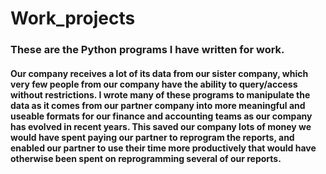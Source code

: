 # Work_projects
### These are the Python programs I have written for work.
#### Our company receives a lot of its data from our sister company, which very few people from our company have the ability to query/access without restrictions. I wrote many of these programs to manipulate the data as it comes from our partner company into more meaningful and useable formats for our finance and accounting teams as our company has evolved in recent years. This saved our company lots of money we would have spent paying our partner to reprogram the reports, and enabled our partner to use their time more productively that would have otherwise been spent on reprogramming several of our reports.
